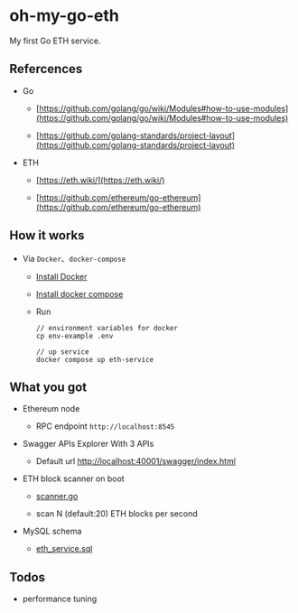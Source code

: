 # oh-my-go-eth

My first Go ETH service.

## Refercences

- Go

  - [https://github.com/golang/go/wiki/Modules#how-to-use-modules](https://github.com/golang/go/wiki/Modules#how-to-use-modules)

  - [https://github.com/golang-standards/project-layout](https://github.com/golang-standards/project-layout)

- ETH

    - [https://eth.wiki/](https://eth.wiki/)

    - [https://github.com/ethereum/go-ethereum](https://github.com/ethereum/go-ethereum)

## How it works

- Via `Docker`、`docker-compose`

  - [Install Docker](https://docs.docker.com/get-started/)

  - [Install docker compose](https://docs.docker.com/compose/install/)

  - Run
    ```
    // environment variables for docker
    cp env-example .env

    // up service
    docker compose up eth-service
    ```

## What you got

- Ethereum node

  - RPC endpoint `http://localhost:8545`

- Swagger APIs Explorer With 3 APIs

  - Default url [http://localhost:40001/swagger/index.html](http://localhost:40001/swagger/index.html)

- ETH block scanner on boot

  - [scanner.go](https://github.com/ahdai0718/oh-my-go-eth/blob/master/internal/app/server/eth/scanner.go)

  - scan N (default:20) ETH blocks per second

- MySQL schema

  - [eth_service.sql](https://github.com/ahdai0718/oh-my-go-eth/blob/master/deployments/mysql/sql/eth_service.sql)


## Todos

- performance tuning